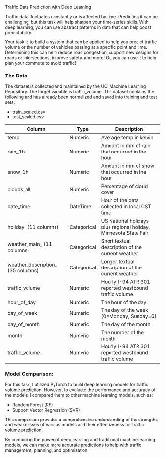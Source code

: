 
Traffic Data Prediction with Deep Learning

Traffic data fluctuates constantly or is affected by time. Predicting it can be challenging, but this task will help sharpen your time-series skills. With deep learning, you can use abstract patterns in data that can help boost predictability.

Your task is to build a system that can be applied to help you predict traffic volume or the number of vehicles passing at a specific point and time. Determining this can help reduce road congestion, support new designs for roads or intersections, improve safety, and more! Or, you can use it to help plan your commute to avoid traffic!

### The Data:

The dataset is collected and maintained by the UCI Machine Learning Repository. The target variable is traffic_volume. The dataset contains the following and has already been normalized and saved into training and test sets:

- train_scaled.csv
- test_scaled.csv

| Column                 | Type        | Description                                         |
|------------------------|-------------|-----------------------------------------------------|
| temp                   | Numeric     | Average temp in kelvin                             |
| rain_1h                | Numeric     | Amount in mm of rain that occurred in the hour     |
| snow_1h                | Numeric     | Amount in mm of snow that occurred in the hour     |
| clouds_all             | Numeric     | Percentage of cloud cover                         |
| date_time              | DateTime    | Hour of the data collected in local CST time       |
| holiday_ (11 columns)  | Categorical | US National holidays plus regional holiday, Minnesota State Fair |
| weather_main_ (11 columns) | Categorical | Short textual description of the current weather  |
| weather_description_ (35 columns) | Categorical | Longer textual description of the current weather|
| traffic_volume         | Numeric     | Hourly I-94 ATR 301 reported westbound traffic volume |
| hour_of_day            | Numeric     | The hour of the day                                |
| day_of_week            | Numeric     | The day of the week (0=Monday, Sunday=6)           |
| day_of_month           | Numeric     | The day of the month                               |
| month                  | Numeric     | The number of the month                            |
| traffic_volume         | Numeric     | Hourly I-94 ATR 301 reported westbound traffic volume|

### Model Comparison:

For this task, I utilized PyTorch to build deep learning models for traffic volume prediction. However, to evaluate the performance and accuracy of the models, I compared them to other machine learning models, such as:

- Random Forest (RF)
- Support Vector Regression (SVR)

This comparison provides a comprehensive understanding of the strengths and weaknesses of various models and their effectiveness for traffic volume prediction.

By combining the power of deep learning and traditional machine learning models, we can make more accurate predictions to help with traffic management, planning, and optimization.

